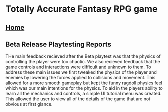 # Totally Accurate Fantasy RPG game 

## [Home](index.md)

## Beta Release Playtesting Reports
THe main feedback recieved after the Beta playtest was that the physics of controlling the player were too chaotic. We also recieved feedback that the game controls and interactions were difficult and unknown to them. To address these main issues we first tweaked the physics of the player and enemies by lowering the forces applied to collisions and movement. This allowed for a more smooth gameplay but kept the funny ragdoll physics feel which was our main intentions for the physics. To aid in the players ability to learn all the mechanics and controls, a simple UI tutorial menu was created. This allowed the user to view all of the details of the game that are not obvious at first glance.
